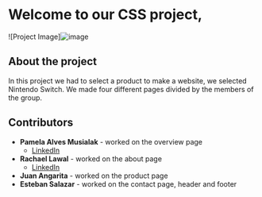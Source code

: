 # Welcome to our CSS project,

  ![Project Image]![image](https://github.com/user-attachments/assets/7ffea8bc-4b5d-4020-96bf-32ff166fdd08)


 ## About the project
 In this project we had to select a product to make a website, we selected Nintendo Switch.
 We made four different pages divided by the members of the group.

 ## Contributors
- **Pamela Alves Musialak** - worked on the overview page
  - [LinkedIn](https://www.linkedin.com/in/pamusialak/)
- **Rachael Lawal** - worked on the about page
  - [LinkedIn](https://www.linkedin.com/in/rachael-lawal/)
- **Juan Angarita** - worked on the product page
- **Esteban Salazar** - worked on the contact page, header and footer
